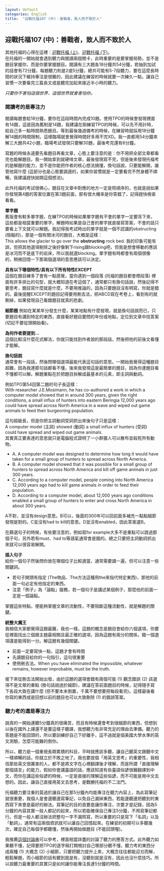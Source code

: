 ```yaml
---
layout: default
categories: English
title:  "迎戰托福107 (中)：善戰者，致人而不致於人"
---  
```

## 迎戰托福107 (中)：善戰者，致人而不致於人  
其他托福的心得在這裡：<a href="https://lloydychuang.github.io/english/2022/04/21/toefl1.html" target="_blank">迎戰托福 (上)</a>、<a href="https://lloydychuang.github.io/english/2022/04/21/toefl3.html" target="_blank">迎戰托福 (下)</a>。  
在托福的一開始就會遇到聽力與閱讀兩個關卡，此時重要的是要掌握局勢。並不是題目掌握你，而是你要掌握題目。閱讀有三大題各18分鐘共54分鐘，若抽到加試的話會有72分鐘，每題聽力則是2或5分鐘，總共可能有5-7段聽力，要在這麼長時間的狀況下維持專注是很難的，因此建議在練習的時候就要一次練久一點，讓自己習慣一次要看完三篇長文或是聽完加起來接近半小時的聽力。  
  
*只要你不害怕這個世界，這個世界就會害怕你。*  
  
### 閱讀考的是專注力  
閱讀每題會給18分鐘，要你在這段時間內完成10題。使用TPO的時候會發現裡面有14題，這是因為舊制是14題，我建議在剛練習TPO的時候，可以先不用計時，給自己多一點時間熟悉題目。等到最後幾週備考的時候，在練習時就採用18分鐘解14題的時間限制，這樣臨場就會覺得時間好多用不完XD。我一直都用54分鐘來解三大題共42小題，臨場考試發現只要解30題，最後考完還有6分鐘。  
  
寫題的時候永遠要先看題目再看文章，心態上要注意的是：你不用把全部文章都看完也能解題目。我一開始拿到就硬啃文章，最後發現寫不完，但是後來發現托福考的是解題的能力，並不是你能把作者的核心想法搞懂，換句話說，只要能解開，誰管他寫什麼 (這部分也是心態要調適的，如果你習慣就是一定要看完不然身體不順暢，我建議趕快拋開這個想法)。  
  
此外托福的考試很佛心，題目在文章中對應的地方一定是照順序的，也就是說如果你發現第4題的答案位置在第3題前面，那有很大機率是你答錯了，記得趕快檢查看看。  
  
**單字題**  
舊版會有較多單字題，在練TPO的時候如果單字題有不會的單字一定要背下來，這些都是相當重要的單字。解題時如果是自己會的單字就直接寫答案，不會的話只要看上下文就可以解題。我記得我考試時出的單字就是一個不認識的obstructing (阻礙的)，那是一個有關冰河的題目，大概是這樣：  
This allows the glacier to go over the **obstructing** rock bed.
我的印象可能有誤，但把其他選項剔除之後好像剩下rising跟blocking吧，但我是想會移動的應該是冰河而不是底下的岩床，所以我就選blocking。單字題有時都會有兩個很像的，稍微回憶一下那兩個選項的意思應該可以決定。  
  
**具有以下哪個特性/具有以下所有特性EXCEPT**  
這個在題目練多了會有一點感覺，當你遇到一個段落 (托福的題目都會標段落) 裡面有許多排比的句型，就大概知道在考這個了，通常都只有換句話說，然後記得不要思考，題目寫什麼就是什麼，不要用推論的，因為只要題目沒有明寫，你就是錯的。最後提醒EXCEPT的題目記得要用刪去法，把ABCD寫在考卷上，看到有的就刪掉，如果發現自己看錯題目就真的悲劇。  
  
**細節題**
例如在某某年分發生什麼，某某地點有什麼發現，就是換句話說而已，只要題目有講到特定的東西，直接看好題目要問的年份或地點，定位到文章中找答案 (切記不要從頭開始看)。  
  
**為何作者要提到…**  
這個比較沒什麼花式解法，你就只能找到作者說的那段話，然後把他的前後文看懂才能解。  
  
**換句話說**  
通常會有一段話，然後問哪個選項最能代表這句話的意思。一開始我覺得這種題目超難，因為我連那句話都看不懂，後來我發現這是最簡單的題目，因為你連題目看不懂都可以解。解題重點在於把題目拆解成最基本的元素，即主詞與動詞。  
  
例如TPO第54回第二題的句子長這樣：  
With researcher J.E.Mosimann, he has co-authored a work in which a computer model showed that in around 300 years, given the right conditions, a small influx of hunters into eastern Beringia 12,000 years ago could have spread across North America in a wave and wiped out game animals to feed their burgeoning population.  
  
這句超級長，但是你把主詞動詞受詞抓出來後句子只是這樣：  
A computer model (主詞) showed (動詞) a small influx of hunters (受詞) could have spread and wiped out game animals.  
其實真正要表達的意思就只是電腦程式證明了一小群獵人可以散布並殺死所有動物。  
- A. A computer model was designed to determine how long it would have taken for a small group of hunters to spread across North America.  
- B. A computer model showed that it was possible for a small group of hunters to spread across North America and kill off game animals in just 300 years.  
- C. According to a computer model, people coming into North America 12,000 years ago had to kill game animals in order to feed their population.  
- D. According to a computer model, about 12,000 years ago conditions enabled a small group of hunters to enter and cross North America in about 300 years.  
  
A不對，並沒有design意思。B可以，後面的300年可以回前面多補充一點點細節發現是對的。C並沒有had to kill的意思。D並沒有enabled，因此答案選B。  
  
在篩選句子的時候，有些要注意的，例如寫for example大多不是重點可以跳過那個子句，另外若有must、had to等語氣通常會是錯的。總之只要把主詞動詞抓出來就可以很容易解開。  
  
**插入句子**  
給你一個句子然後問你放在哪個位子比較適當，通常需要讀一遍，但可以注意一些關鍵詞。
- 若句子開頭有指定 (The物品、The方法這種用the來指代特定東西)，那他的前面一句必定有他指定的東西。
- 注意「例子」為「論點」服務，若一個句子是講述某個例子，那麼他的前面一定是一個論點。
  
掌握這些特點，便能夠掌握文章的流動性，不要阻斷這種流動性，就是解題的關鍵。  
  
**統整大魔王**  
我相信大家都覺得這題最難，我也一樣。這題的概念是題目會給你六個選項，你要從裡面找出三個跟主題最相關且最正確的選項，因為這題有兩分的關係，錯一個選項還是能得到一分。解這題有幾個關鍵。  
- 前面一定要寫快一點，這題才會有時間
- 先讀題目給你的一句指引，這句很重要
- 使用刪去法。When you have eliminated the impossible, whatever remains, however improbable, must be the truth.
  
接下來從刪去法開始出發，由於這題的選項會錯有兩個可能 (1) 觀念錯誤 (2) 該選項不是文章的重點 (換句話說過於細節)，建議在答前面題目的時候，記得隨手寫下各段大致在講什麼 (但不要本末倒置，千萬不要想要把每段看完)。這樣最後看你寫的東西或是回想以前的題目也可以大致刪除 (1) 的錯誤答案。  
  
### 聽力考的還是專注力  
說真的一開始連聽5分鐘真的很痛苦，而且有時候還會考到很細節的東西，但想到以後在國外上課還不是要這樣子聽課，我想聽力有非常充足的理由去準備。聽力的答題是不能回頭的，所以要訓練好自己下好離手，這不過就是個美國大學水準的英文測驗，怎麼可能難的倒你。  
  
所以，聽力是一個重視長期累積的科目，平時就應該多聽，讓自己聽英文跟聽中文一樣順暢的話，你就立於不敗之地了。我也要提倡「用英文思考」的重要性，我相信那些英文很厲害的人，都不是將文字在心裡翻譯後才理解，而是所謂「直接理解那個語言」的能力，假如你會講臺語的話，應該知道有些臺語俗諺很難翻譯到中文，而你在講這些俗諺的時候，一定是直接的理解這些俗諺，而不可能是用中文去想的。因此，讓自己直接用英文去思考，是戰勝托福的不二法門。  
  
托福聽力要注重的莫過於讓自己在那5分鐘內均能專注在聽力內容上，為此寫筆記就很重要，我個人是會邊聽邊寫筆記，以免自己漏掉東西，若能邊聽邊把聽到的東西寫下來會是最好的辦法。寫筆記的目的首要是讓你專注，次要才是記錄，因為5分鐘的內容其實一般人都記的起來，所以若能確保自己專注5分鐘，不用寫筆記都行。但是一般人都沒辦法把整句一字不漏照寫，所以重要的只是寫下「名詞」以及「動詞」，通常有這兩個資訊就可以讓自己回憶起來。在練習的初期可以多聽幾次，確定自己每個字都聽懂，然後再開始做題目 (不能回頭喔)。  
  
我推薦<a href="https://www.zhihu.com/question/21413812" target="_blank">這個討論串</a>可以參考，裡面相當詳盡的討論了聽力的應答方式。此外聽力如果聽不懂，記得要把TPO的逐字稿打開檢討自己哪部分聽不懂，聽力考的東西分成兩種 (1) 大概念 (2) 小細節，只要把聽力提升上來，大概念往往都能迎刃而解，輕鬆解題，而小細節的話有聽到就是有，沒聽到就是沒有，因此也沒什麼技巧。所以說聽力最重要的其實只是如何讓你能專注長達5分鐘的時間。  
  
